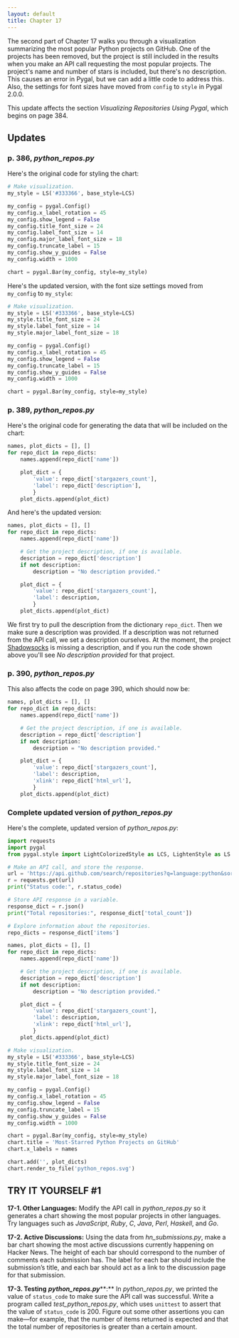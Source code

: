 ```yaml
---
layout: default
title: Chapter 17
---
```


The second part of Chapter 17 walks you through a visualization summarizing the most popular Python projects on GitHub. One of the projects has been removed, but the project is still included in the results when you make an API call requesting the most popular projects. The project's name and number of stars is included, but there's no description. This causes an error in Pygal, but we can add a little code to address this. Also, the settings for font sizes have moved from `config` to `style` in Pygal 2.0.0.

This update affects the section *Visualizing Repositories Using Pygal*, which begins on page 384.

Updates
---

### p. 386, *python_repos.py*

Here's the original code for styling the chart:

```python
# Make visualization.
my_style = LS('#333366', base_style=LCS)

my_config = pygal.Config()
my_config.x_label_rotation = 45
my_config.show_legend = False
my_config.title_font_size = 24
my_config.label_font_size = 14
my_config.major_label_font_size = 18
my_config.truncate_label = 15
my_config.show_y_guides = False
my_config.width = 1000

chart = pygal.Bar(my_config, style=my_style)
```

Here's the updated version, with the font size settings moved from `my_config` to `my_style`:

```python
# Make visualization.
my_style = LS('#333366', base_style=LCS)
my_style.title_font_size = 24
my_style.label_font_size = 14
my_style.major_label_font_size = 18

my_config = pygal.Config()
my_config.x_label_rotation = 45
my_config.show_legend = False
my_config.truncate_label = 15
my_config.show_y_guides = False
my_config.width = 1000

chart = pygal.Bar(my_config, style=my_style)
```

### p. 389, *python_repos.py* 

Here's the original code for generating the data that will be included on the chart:

```python
names, plot_dicts = [], []
for repo_dict in repo_dicts:
    names.append(repo_dict['name'])

    plot_dict = {
        'value': repo_dict['stargazers_count'],
        'label': repo_dict['description'],
        }
    plot_dicts.append(plot_dict)
```

And here's the updated version:

```python
names, plot_dicts = [], []
for repo_dict in repo_dicts:
    names.append(repo_dict['name'])

    # Get the project description, if one is available.
    description = repo_dict['description']
    if not description:
        description = "No description provided."

    plot_dict = {
        'value': repo_dict['stargazers_count'],
        'label': description,
        }
    plot_dicts.append(plot_dict)
```

We first try to pull the description from the dictionary `repo_dict`. Then we make sure a description was provided. If a description was not returned from the API call, we set a description ourselves. At the moment, the project [Shadowsocks](https://github.com/shadowsocks/shadowsocks) is missing a description, and if you run the code shown above you'll see *No description provided* for that project.

### p. 390, *python_repos.py*

This also affects the code on page 390, which should now be:

```python
names, plot_dicts = [], []
for repo_dict in repo_dicts:
    names.append(repo_dict['name'])

    # Get the project description, if one is available.
    description = repo_dict['description']
    if not description:
        description = "No description provided."

    plot_dict = {
        'value': repo_dict['stargazers_count'],
        'label': description,
        'xlink': repo_dict['html_url'],
        }
    plot_dicts.append(plot_dict)
```

### Complete updated version of *python_repos.py*

Here's the complete, updated version of *python_repos.py*:

```python
import requests
import pygal
from pygal.style import LightColorizedStyle as LCS, LightenStyle as LS

# Make an API call, and store the response.
url = 'https://api.github.com/search/repositories?q=language:python&sort=stars'
r = requests.get(url)
print("Status code:", r.status_code)

# Store API response in a variable.
response_dict = r.json()
print("Total repositories:", response_dict['total_count'])

# Explore information about the repositories.
repo_dicts = response_dict['items']

names, plot_dicts = [], []
for repo_dict in repo_dicts:
    names.append(repo_dict['name'])

    # Get the project description, if one is available.
    description = repo_dict['description']
    if not description:
        description = "No description provided."

    plot_dict = {
        'value': repo_dict['stargazers_count'],
        'label': description,
        'xlink': repo_dict['html_url'],
        }
    plot_dicts.append(plot_dict)

# Make visualization.
my_style = LS('#333366', base_style=LCS)
my_style.title_font_size = 24
my_style.label_font_size = 14
my_style.major_label_font_size = 18

my_config = pygal.Config()
my_config.x_label_rotation = 45
my_config.show_legend = False
my_config.truncate_label = 15
my_config.show_y_guides = False
my_config.width = 1000

chart = pygal.Bar(my_config, style=my_style)
chart.title = 'Most-Starred Python Projects on GitHub'
chart.x_labels = names

chart.add('', plot_dicts)
chart.render_to_file('python_repos.svg')
```

  

TRY IT YOURSELF \#1
-------------------

<span id="ch17exe1"></span>**17-1. Other Languages:** Modify the API
call in *python_repos.py* so it generates a chart showing the most
popular projects in other languages. Try languages such as *JavaScript*,
*Ruby*, *C*, *Java*, *Perl*, *Haskell*, and *Go*.

<span id="ch17exe2"></span>**17-2. Active Discussions:** Using the data
from *hn_submissions.py*, make a bar chart showing the most active
discussions currently happening on Hacker News. The height of each bar
should correspond to the number of comments each submission has. The
label for each bar should include the submission’s title, and each bar
should act as a link to the discussion page for that submission.

<span id="ch17exe3"></span>**17-3. Testing** ***python_repos.py*****:**
In *python_repos.py*, we printed the value of `status_code` to make sure
the API call was successful. Write a program called
*test_python_repos.py*, which uses `unittest` to assert that the value
of `status_code` is 200. Figure out some other assertions you can
make—for example, that the number of items returned is expected and that
the total number of repositories is greater than a certain amount.

